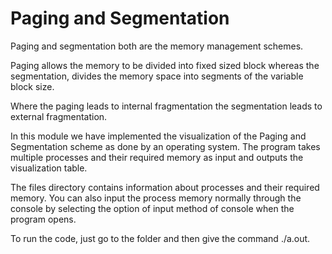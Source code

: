# Paging and Segmentation

Paging and segmentation both are the memory management schemes.

Paging allows the memory to be divided into fixed sized block whereas the segmentation, divides the memory space into segments of the variable block size.

Where the paging leads to internal fragmentation the segmentation leads to external fragmentation.

In this module we have implemented the visualization of the Paging and Segmentation scheme as done by an operating system. The program takes multiple processes and their required memory as input and outputs the visualization table.

The files directory contains information about processes and their required memory. You can also input the process memory normally through the console by selecting the option of input method of console when the program opens.

To run the code, just go to the folder and then give the command ./a.out.
